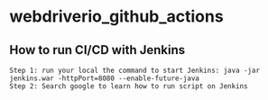 # webdriverio_github_actions

## How to run CI/CD with Jenkins
```
Step 1: run your local the command to start Jenkins: java -jar jenkins.war -httpPort=8080 --enable-future-java
Step 2: Search google to learn how to run script on Jenkins
```